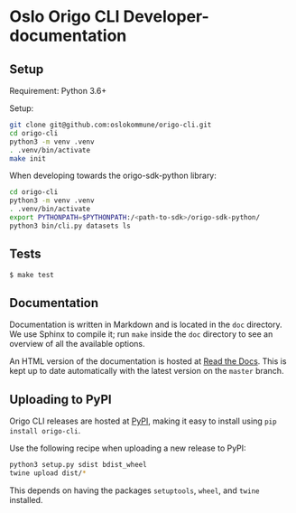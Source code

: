 # Oslo Origo CLI Developer-documentation

## Setup

Requirement: Python 3.6+

Setup:
```bash
git clone git@github.com:oslokommune/origo-cli.git
cd origo-cli
python3 -m venv .venv
. .venv/bin/activate
make init
```

When developing towards the origo-sdk-python library:
```bash
cd origo-cli
python3 -m venv .venv
. .venv/bin/activate
export PYTHONPATH=$PYTHONPATH:/<path-to-sdk>/origo-sdk-python/
python3 bin/cli.py datasets ls
```

## Tests
```bash
$ make test
```

## Documentation

Documentation is written in Markdown and is located in the `doc` directory. We
use Sphinx to compile it; run `make` inside the `doc` directory to see an
overview of all the available options.

An HTML version of the documentation is hosted at [Read the
Docs](https://origo-cli.readthedocs.io/). This is kept up to date automatically
with the latest version on the `master` branch.

## Uploading to PyPI

Origo CLI releases are hosted at [PyPI](https://pypi.org/project/origo-cli/),
making it easy to install using `pip install origo-cli`.

Use the following recipe when uploading a new release to PyPI:

```bash
python3 setup.py sdist bdist_wheel
twine upload dist/*
```

This depends on having the packages `setuptools`, `wheel`, and `twine`
installed.
